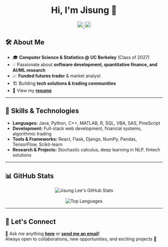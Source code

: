 <div align="center">
<h1>Hi, I'm Jisung 👋</h1>

<a href="https://www.linkedin.com/in/jisung-lee-496539222/" target="_blank">
    <img src="https://img.shields.io/badge/LinkedIn-%231DA1F2.svg?style=for-the-badge&logo=linkedin&logoColor=white" height="20" alt="LinkedIn">
</a>
<a href="mailto:jisung.lee.2005@gmail.com" target="_blank">
    <img src="https://img.shields.io/badge/Gmail-EA4335.svg?style=for-the-badge&logo=gmail&logoColor=white" height="20" alt="Gmail">
</a>

</div>

## 🛠️ About Me  
- 🎓 **Computer Science & Statistics @ UC Berkeley** (Class of 2027)  
- 💡 Passionate about **software development, quantitative finance, and AI/ML research**  
- 📈 **Funded futures trader** & market analyst  
- 🏗️ Building **tech solutions & trading communities**  
- 📄 View my **[resume](./resume/Jisung%20Lee%20Resume.pdf)**  

---

## 🚀 Skills & Technologies  

- **Languages:** Java, Python, C++, MATLAB, R, SQL, VBA, SAS, PineScript  
- **Development:** Full-stack web development, financial systems, algorithmic trading  
- **Tools & Frameworks:** React, Flask, Django, NumPy, Pandas, TensorFlow, Scikit-learn  
- **Research & Projects:** Stochastic calculus, deep learning in NLP, fintech solutions  

---

## 📊 GitHub Stats  

<div align="center">
    <img src="https://github-readme-stats.vercel.app/api?username=jisungg&include_all_commits=true&count_private=true&show_icons=true&line_height=30&title_color=CDB4DB&icon_color=CDB4DB&text_color=D3D3D3&bg_color=0A0A0A" alt="Jisung Lee's GitHub Stats">
    <br><br>
    <img src="https://github-readme-stats.vercel.app/api/top-langs/?username=jisungg&layout=compact&theme=dark&bg_color=0A0A0A" alt="Top Languages">
</div>

---

## 🤝 Let's Connect  

💬 Ask me anything **[here](https://github.com/jisungg/jisungg/issues/new)** or **[send me an email](mailto:jisung.lee.2005@gmail.com)**!  
Always open to collaborations, new opportunities, and exciting projects 🚀  
